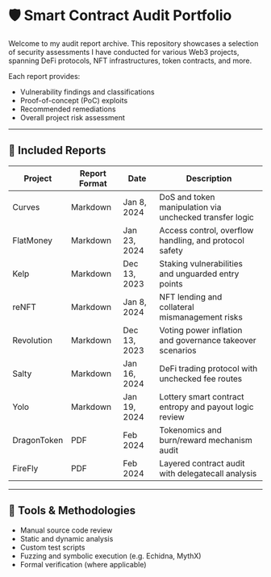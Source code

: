 # 🛡️ Smart Contract Audit Portfolio

Welcome to my audit report archive. This repository showcases a selection of security assessments I have conducted for various Web3 projects, spanning DeFi protocols, NFT infrastructures, token contracts, and more.

Each report provides:
- Vulnerability findings and classifications
- Proof-of-concept (PoC) exploits
- Recommended remediations
- Overall project risk assessment

---

## 📄 Included Reports

| Project        | Report Format | Date        | Description |
|----------------|---------------|-------------|-------------|
| Curves         | Markdown      | Jan 8, 2024 | DoS and token manipulation via unchecked transfer logic |
| FlatMoney      | Markdown      | Jan 23, 2024| Access control, overflow handling, and protocol safety |
| Kelp           | Markdown      | Dec 13, 2023| Staking vulnerabilities and unguarded entry points |
| reNFT          | Markdown      | Jan 8, 2024 | NFT lending and collateral mismanagement risks |
| Revolution     | Markdown      | Dec 13, 2023| Voting power inflation and governance takeover scenarios |
| Salty          | Markdown      | Jan 16, 2024| DeFi trading protocol with unchecked fee routes |
| Yolo           | Markdown      | Jan 19, 2024| Lottery smart contract entropy and payout logic review |
| DragonToken    | PDF           | Feb 2024    | Tokenomics and burn/reward mechanism audit |
| FireFly        | PDF           | Feb 2024    | Layered contract audit with delegatecall analysis |

---

## 🔧 Tools & Methodologies

- Manual source code review
- Static and dynamic analysis
- Custom test scripts
- Fuzzing and symbolic execution (e.g. Echidna, MythX)
- Formal verification (where applicable)
